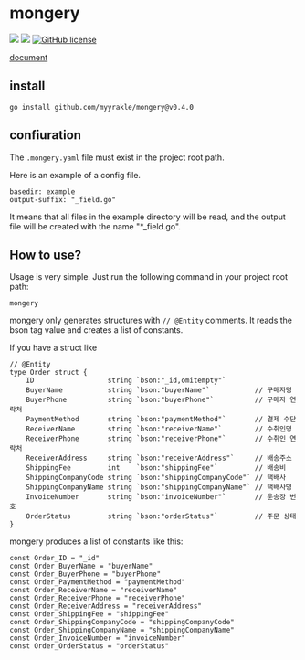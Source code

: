 # mongery

![](https://img.shields.io/badge/language-Go-00ADD8) ![](https://img.shields.io/badge/version-0.4.0-brightgreen) [![GitHub license](https://img.shields.io/badge/license-MIT-blue.svg)](./LICENSE)

[document](https://pkg.go.dev/github.com/myyrakle/mongery)

## install

```
go install github.com/myyrakle/mongery@v0.4.0
```

## confiuration

The `.mongery.yaml` file must exist in the project root path.

Here is an example of a config file.

```
basedir: example
output-suffix: "_field.go"
```

It means that all files in the example directory will be read, and the output file will be created with the name "\*\_field.go".

## How to use?

Usage is very simple. Just run the following command in your project root path:

```
mongery
```

mongery only generates structures with `// @Entity` comments. It reads the bson tag value and creates a list of constants.

If you have a struct like

```
// @Entity
type Order struct {
	ID                  string `bson:"_id,omitempty"`
	BuyerName           string `bson:"buyerName"`           // 구매자명
	BuyerPhone          string `bson:"buyerPhone"`          // 구매자 연락처
	PaymentMethod       string `bson:"paymentMethod"`       // 결제 수단
	ReceiverName        string `bson:"receiverName"`        // 수취인명
	ReceiverPhone       string `bson:"receiverPhone"`       // 수취인 연락처
	ReceiverAddress     string `bson:"receiverAddress"`     // 배송주소
	ShippingFee         int    `bson:"shippingFee"`         // 배송비
	ShippingCompanyCode string `bson:"shippingCompanyCode"` // 택배사
	ShippingCompanyName string `bson:"shippingCompanyName"` // 택배사명
	InvoiceNumber       string `bson:"invoiceNumber"`       // 운송장 번호
	OrderStatus         string `bson:"orderStatus"`         // 주문 상태
}
```

mongery produces a list of constants like this:

```
const Order_ID = "_id"
const Order_BuyerName = "buyerName"
const Order_BuyerPhone = "buyerPhone"
const Order_PaymentMethod = "paymentMethod"
const Order_ReceiverName = "receiverName"
const Order_ReceiverPhone = "receiverPhone"
const Order_ReceiverAddress = "receiverAddress"
const Order_ShippingFee = "shippingFee"
const Order_ShippingCompanyCode = "shippingCompanyCode"
const Order_ShippingCompanyName = "shippingCompanyName"
const Order_InvoiceNumber = "invoiceNumber"
const Order_OrderStatus = "orderStatus"
```
